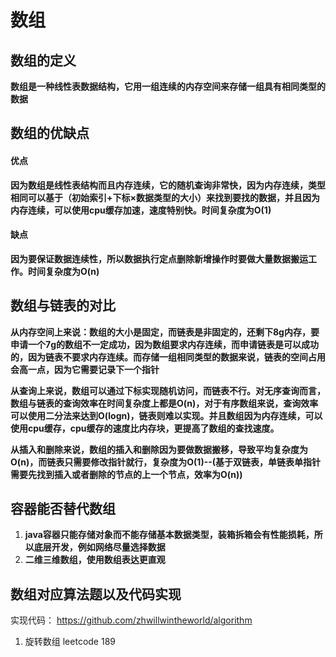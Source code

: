 # 数组

## 数组的定义

**数组是一种线性表数据结构，它用一组连续的内存空间来存储一组具有相同类型的数据**

## 数组的优缺点

#### 优点

**因为数组是线性表结构而且内存连续，它的随机查询非常快，因为内存连续，类型相同可以基于（初始索引+下标×数据类型的大小）来找到要找的数据，并且因为内存连续，可以使用cpu缓存加速，速度特别快。时间复杂度为O(1)**

#### 缺点

**因为要保证数据连续性，所以数据执行定点删除新增操作时要做大量数据搬运工作。时间复杂度为O(n)**

##  数组与链表的对比

**从内存空间上来说：数组的大小是固定，而链表是非固定的，还剩下8g内存，要申请一个7g的数组不一定成功，因为数组要求内存连续，而申请链表是可以成功的，因为链表不要求内存连续。而存储一组相同类型的数据来说，链表的空间占用会高一点，因为它需要记录下一个指针**

**从查询上来说，数组可以通过下标实现随机访问，而链表不行。对无序查询而言，数组与链表的查询效率在时间复杂度上都是O(n)，对于有序数组来说，查询效率可以使用二分法来达到O(logn)，链表则难以实现。并且数组因为内存连续，可以使用cpu缓存，cpu缓存的速度比内存块，更提高了数组的查找速度。**

**从插入和删除来说，数组的插入和删除因为要做数据搬移，导致平均复杂度为O(n)，而链表只需要修改指针就行，复杂度为O(1)--(基于双链表，单链表单指针需要先找到插入或者删除的节点的上一个节点，效率为O(n))**

## 容器能否替代数组

1. **java容器只能存储对象而不能存储基本数据类型，装箱拆箱会有性能损耗，所以底层开发，例如网络尽量选择数据**
2. **二维三维数组，使用数组表达更直观**

## 数组对应算法题以及代码实现

 实现代码： https://github.com/zhwillwintheworld/algorithm

1. 旋转数组 leetcode 189





